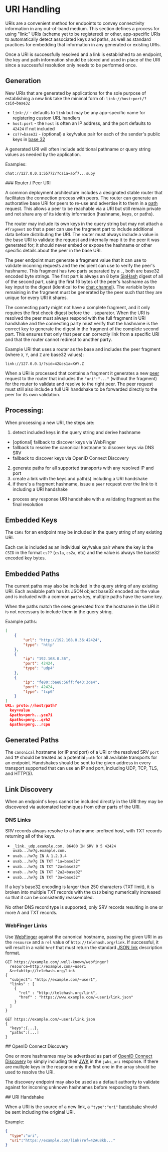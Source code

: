 # URI Handling

URIs are a convenient method for endpoints to convey connectivity information in any out-of-band medium. This section defines a process for using "link:" URIs (scheme yet to be registered) or other, app-specific URIs to automatically detect associated keys and paths, as well as standard practices for embedding that information in any generated or existing URIs.

Once a URI is successfully resolved and a link is established to an endpoint, the key and path information should be stored and used in place of the URI since a successful resolution only needs to be performed once.

## Generation

New URIs that are generated by applications for the sole purpose of establishing a new link take the minimal form of: `link://host:port/?csid=base32`

* `link://` - defaults to `link` but may be any app-specific name for registering custom URL handlers
* `host:port` - the `host` is often an IP address, and the port defaults to `42424` if not included
* `cs??=base32` - (optional) a key/value pair for each of the sender's public keys in [base 32](base32.md)

A generated URI will often include additional pathname or query string values as needed by the application.

Examples:

```
chat://127.0.0.1:55772/?cs1a=aof7...supy
```

<a name="peer" />
### Router / Peer URI

A common deployment architecture includes a designated stable router that facilitates the connection process with peers.  The router can generate an authorative base URI for peers to re-use and advertise it to them in a [path](channels/path.md) request.  This allows a peer to be reachable via a URI but still remain private and not share any of its identity information (hashname, keys, or paths).

The router may include its own keys in the query string but may not attach a `#fragment` so that a peer can use the fragment part to include additional data before distributing the URI.  The router must always include a value in the base URI to validate the request and internally map it to the peer it was generated for; it should never embed or expose the hashname or other specific details about the peer in the base URI.

The peer endpoint must generate a fragment value that it can use to validate incoming requests and the recipient can use to verify the peer's hashname.  This fragment has two parts separated by a `.`, both are base32 encoded byte strings.  The first part is always an 8 byte [SipHash](http://en.wikipedia.org/wiki/SipHash) digest of all of the second part, using the first 16 bytes of the peer's hashname as the key input to the digest (identical to the [chat channel](channels/chat.md)).  The variable bytes remaining in the fragment must be generated by the peer such that they are unique for every URI it shares.

The connecting party might not have a complete fragment, and it only requires the first check digest before the `.` separator.  When the URI is resolved the peer must always respond with the full fragment in URI handshake and the connecting party must verify that the hashname is the correct key to generate the digest in the fragment of the complete second part.  This ensures that only that peer can correctly link from a specific URI and that the router cannot redirect to another party.

Example URI that uses a router as the base and includes the peer fragment (where `X`, `Y`, and `Z` are base32 values):

```
link://127.0.0.1/?sid=42&cs1a=X#Y.Z
```

When a URI is processed that contains a fragment it generates a new [peer](channels/peer.md) request to the router that includes the `"uri":"..."` (without the fragment) for the router to validate and resolve to the right peer.  The peer request must still also include a full URI handshake to be forwarded directly to the peer for its own validation.

## Processing:

When processing a new URI, the steps are:

1. detect included keys in the query string and derive hashname
  * [optional] fallback to discover keys via WebFinger
  * fallback to resolve the canonical hostname to discover keys via DNS SRV
  * fallback to discover keys via OpenID Connect Discovery
2. generate paths for all supported transports with any resolved IP and port
3. create a link with the keys and path(s) including a URI handshake
4. if there's a fragment hashname, issue a `peer` request over the link to it including a URI handshake
  * process any response URI handshake with a validating fragment as the final resolution

## Embedded Keys

The `CSKs` for an endpoint may be included in the query string of any existing URI.

Each `CSK` is included as an individual key/value pair where the key is the `CSID` in the format `cs??` (`cs1a`, `cs2a`, etc) and the value is always the base32 encoded key bytes.

## Embedded Paths

The current paths may also be included in the query string of any existing URI.  Each available path has its JSON object base32 encoded as the value and is included with a common `paths` key, multiple paths have the same key.

When the paths match the ones generated from the hostname in the URI it is not necessary to include them in the query string.

Example paths:
```json
[
    {
        "url": "http://192.168.0.36:42424",
        "type": "http"
    },
    {
        "ip": "192.168.0.36",
        "port": 42424,
        "type": "udp4"
    },
    {
        "ip": "fe80::bae8:56ff:fe43:3de4",
        "port": 42424,
        "type": "tcp6"
    }
]
URL: proto://host/path?
  key=value
  &paths=pmrh...yce7i
  &paths=pmrg...qrh2
  &paths=pmrg...rcpu
```

## Generated Paths

The `canonical` hostname (or IP and port) of a URI or the resolved SRV `port` and `IP` should be treated as a potential `path` for all available transports for an endpoint.  Handshakes should be sent to the given address in every transport supported that can use an IP and port, including UDP, TCP, TLS, and HTTP(S).

## Link Discovery

When an endpoint's keys cannot be included directly in the URI they may be discovered via automated techniques from other parts of the URI.

### DNS Links

SRV records always resolve to a hashname-prefixed host, with TXT records returning all of the keys.

* `_link._udp.example.com. 86400 IN SRV 0 5 42424 uvab...hv7g.example.com.`
* `uvab...hv7g IN A 1.2.3.4`
* `uvab...hv7g IN TXT "1a=base32"`
* `uvab...hv7g IN TXT "2a=base32"`
* `uvab...hv7g IN TXT "2a2=base32"`
* `uvab...hv7g IN TXT "3a=base32"`

If a key's base32 encoding is larger than 250 characters (TXT limit), it is broken into multiple TXT records with the `CSID` being numerically increased so that it can be consistently reassembled.

No other DNS record type is supported, only SRV records resulting in one or more A and TXT records.

### WebFinger Links

Use [WebFinger](https://tools.ietf.org/html/rfc7033) against the canonical hostname, passing the given URI in as the `resource` and a `rel` value of `http://telehash.org/link`.  If successful, it will result in a valid `href` that must return the standard [JSON link](link.md#json) description format.

```
GET https://example.com/.well-known/webfinger?
  resource=http://example.com/~user1
  &ref=http://telehash.org/link
{
  "subject": "http://example.com/~user1",
  "links" : [
    {
      "rel" : "http://telehash.org/link",
      "href" : "https://www.example.com/~user1/link.json"
    }
  ]
}

GET https://example.com/~user1/link.json
{
  "keys":{...},
  "paths":[...]
}
```

<a name="discovery" />
## OpenID Connect Discovery

One or more hashnames may be advertised as part of [OpenID Connect Discovery](http://openid.net/specs/openid-connect-discovery-1_0.html) by simply including their [JWK](hashname.md#jwk) in the `jwks_uri` response.  If there are multiple keys in the response only the first one in the array should be used to resolve the URI.

The discovery endpoint may also be used as a default authority to validate against for incoming unknown hashnames before responding to them.

<a name="handshake" />
## URI Handshake

When a URI is the source of a new link, a `"type":"uri"` [handshake](e3x/handshake.md#uri) should be sent including the original URI.

Example:

```json
{
  "type":"uri",
  "uri":"https://example.com/link?ref=42#u8kb..."
}
```

